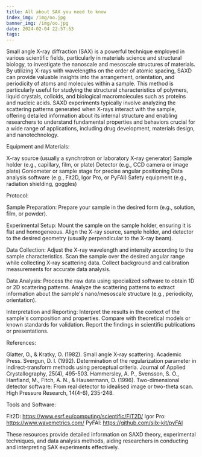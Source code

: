 ```yaml
---
title: All about SAX you need to know
index_img: /img/oo.jpg
banner_img: /img/oo.jpg
date: 2024-02-04 22:57:53
tags:
---
```

Small angle X-ray diffraction (SAX) is a powerful technique employed in various scientific fields, particularly in materials science and structural biology, to investigate the nanoscale and mesoscale structures of materials. By utilizing X-rays with wavelengths on the order of atomic spacing, SAXD can provide valuable insights into the arrangement, orientation, and periodicity of atoms and molecules within a sample. This method is particularly useful for studying the structural characteristics of polymers, liquid crystals, colloids, and biological macromolecules such as proteins and nucleic acids. SAXD experiments typically involve analyzing the scattering patterns generated when X-rays interact with the sample, offering detailed information about its internal structure and enabling researchers to understand fundamental properties and behaviors crucial for a wide range of applications, including drug development, materials design, and nanotechnology.


Equipment and Materials:

X-ray source (usually a synchrotron or laboratory X-ray generator)
Sample holder (e.g., capillary, film, or plate)
Detector (e.g., CCD camera or image plate)
Goniometer or sample stage for precise angular positioning
Data analysis software (e.g., Fit2D, Igor Pro, or PyFAI)
Safety equipment (e.g., radiation shielding, goggles)

Protocol:

Sample Preparation: Prepare your sample in the desired form (e.g., solution, film, or powder).


Experimental Setup:
  Mount the sample on the sample holder, ensuring it is flat and homogeneous.
  Align the X-ray source, sample holder, and detector to the desired geometry (usually perpendicular to the X-ray beam).


Data Collection:
    Adjust the X-ray wavelength and intensity according to the sample characteristics.
    Scan the sample over the desired angular range while collecting X-ray scattering data.
    Collect background and calibration measurements for accurate data analysis.


Data Analysis:
    Process the raw data using specialized software to obtain 1D or 2D scattering patterns.
    Analyze the scattering patterns to extract information about the sample's nano/mesoscale structure (e.g., periodicity, orientation).


Interpretation and Reporting:
    Interpret the results in the context of the sample's composition and properties.
    Compare with theoretical models or known standards for validation.
    Report the findings in scientific publications or presentations.

References:

Glatter, O., & Kratky, O. (1982). Small angle X-ray scattering. Academic Press.
Svergun, D. I. (1992). Determination of the regularization parameter in indirect-transform methods using perceptual criteria. Journal of Applied Crystallography, 25(4), 495-503.
Hammersley, A. P., Svensson, S. O., Hanfland, M., Fitch, A. N., & Hausermann, D. (1996). Two-dimensional detector software: From real detector to idealised image or two-theta scan. High Pressure Research, 14(4-6), 235-248.

Tools and Software:

Fit2D: https://www.esrf.eu/computing/scientific/FIT2D/
Igor Pro: https://www.wavemetrics.com/
PyFAI: https://github.com/silx-kit/pyFAI

These resources provide detailed information on SAXD theory, experimental techniques, and data analysis methods, aiding researchers in conducting and interpreting SAX experiments effectively.
